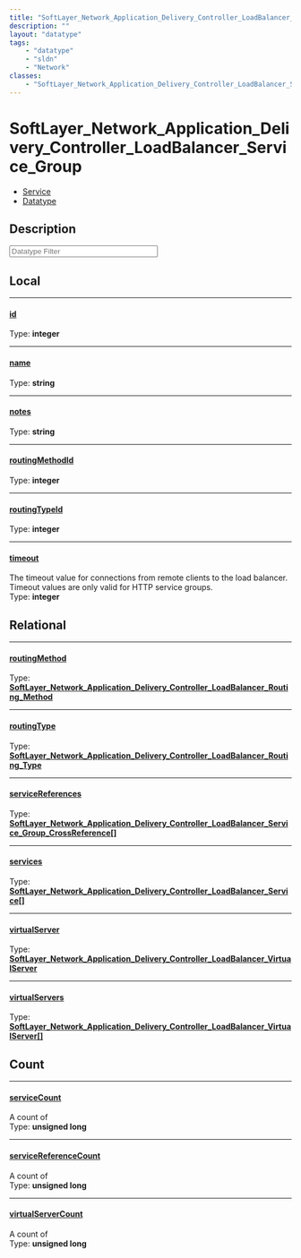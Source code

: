 ```yaml
---
title: "SoftLayer_Network_Application_Delivery_Controller_LoadBalancer_Service_Group"
description: ""
layout: "datatype"
tags:
    - "datatype"
    - "sldn"
    - "Network"
classes:
    - "SoftLayer_Network_Application_Delivery_Controller_LoadBalancer_Service_Group"
---
```


# SoftLayer_Network_Application_Delivery_Controller_LoadBalancer_Service_Group
<div id='service-datatype'>
    <ul id='sldn-reference-tabs'>
    <li id='service'> <a href='/reference/services/SoftLayer_Network_Application_Delivery_Controller_LoadBalancer_Service_Group' >Service</a></li>    <li id='datatype'> <a href='/reference/datatypes/SoftLayer_Network_Application_Delivery_Controller_LoadBalancer_Service_Group' >Datatype</a></li>
    </ul>
</div>

## Description 








<!-- Filer BEGIN -->
<div class="view-filters">
        <div class="clearfix">
            <div class="search-input-box">
                <input placeholder="Datatype Filter" onkeyup="titleSearch(inputId='prop-input', divId='properties', elementClass='prop-row')" 
                    type="text" id="prop-input" value="" size="30" maxlength="128" class="form-text">
            </div>
        </div>
</div>
<!-- Filer END -->

<div id="properties" class="content">
<div id="localProperties" class="prop-content" >

## Local
<div class="prop-row">

-----
[id]: #id
#### [id]
  
<span class="type-label">Type: </span>**integer**  



</div>
<div class="prop-row">

-----
[name]: #name
#### [name]
  
<span class="type-label">Type: </span>**string**  



</div>
<div class="prop-row">

-----
[notes]: #notes
#### [notes]
  
<span class="type-label">Type: </span>**string**  



</div>
<div class="prop-row">

-----
[routingMethodId]: #routingmethodid
#### [routingMethodId]
  
<span class="type-label">Type: </span>**integer**  



</div>
<div class="prop-row">

-----
[routingTypeId]: #routingtypeid
#### [routingTypeId]
  
<span class="type-label">Type: </span>**integer**  



</div>
<div class="prop-row">

-----
[timeout]: #timeout
#### [timeout]
The timeout value for connections from remote clients to the load balancer. Timeout values are only valid for HTTP service groups.   
<span class="type-label">Type: </span>**integer**  



</div>
</div>
<!-- LOCAL PROPERTY END -->

<div id="relationalProperties"  class="prop-content" >

## Relational
<div class="prop-row">

-----
[routingMethod]: #routingmethod
#### [routingMethod]
  
<span class="type-label">Type: </span>**<a href='/reference/datatypes/SoftLayer_Network_Application_Delivery_Controller_LoadBalancer_Routing_Method'>SoftLayer_Network_Application_Delivery_Controller_LoadBalancer_Routing_Method </a>**  



</div>
<div class="prop-row">

-----
[routingType]: #routingtype
#### [routingType]
  
<span class="type-label">Type: </span>**<a href='/reference/datatypes/SoftLayer_Network_Application_Delivery_Controller_LoadBalancer_Routing_Type'>SoftLayer_Network_Application_Delivery_Controller_LoadBalancer_Routing_Type </a>**  



</div>
<div class="prop-row">

-----
[serviceReferences]: #servicereferences
#### [serviceReferences]
  
<span class="type-label">Type: </span>**<a href='/reference/datatypes/SoftLayer_Network_Application_Delivery_Controller_LoadBalancer_Service_Group_CrossReference'>SoftLayer_Network_Application_Delivery_Controller_LoadBalancer_Service_Group_CrossReference[] </a>**  



</div>
<div class="prop-row">

-----
[services]: #services
#### [services]
  
<span class="type-label">Type: </span>**<a href='/reference/datatypes/SoftLayer_Network_Application_Delivery_Controller_LoadBalancer_Service'>SoftLayer_Network_Application_Delivery_Controller_LoadBalancer_Service[] </a>**  



</div>
<div class="prop-row">

-----
[virtualServer]: #virtualserver
#### [virtualServer]
  
<span class="type-label">Type: </span>**<a href='/reference/datatypes/SoftLayer_Network_Application_Delivery_Controller_LoadBalancer_VirtualServer'>SoftLayer_Network_Application_Delivery_Controller_LoadBalancer_VirtualServer </a>**  



</div>
<div class="prop-row">

-----
[virtualServers]: #virtualservers
#### [virtualServers]
  
<span class="type-label">Type: </span>**<a href='/reference/datatypes/SoftLayer_Network_Application_Delivery_Controller_LoadBalancer_VirtualServer'>SoftLayer_Network_Application_Delivery_Controller_LoadBalancer_VirtualServer[] </a>**  



</div>

## Count
<div class="prop-row">

-----
[serviceCount]: #servicecount
#### [serviceCount]
A count of    
<span class="type-label">Type: </span>**unsigned long**  



</div>
<div class="prop-row">

-----
[serviceReferenceCount]: #servicereferencecount
#### [serviceReferenceCount]
A count of    
<span class="type-label">Type: </span>**unsigned long**  



</div>
<div class="prop-row">

-----
[virtualServerCount]: #virtualservercount
#### [virtualServerCount]
A count of    
<span class="type-label">Type: </span>**unsigned long**  



</div>
</div>


